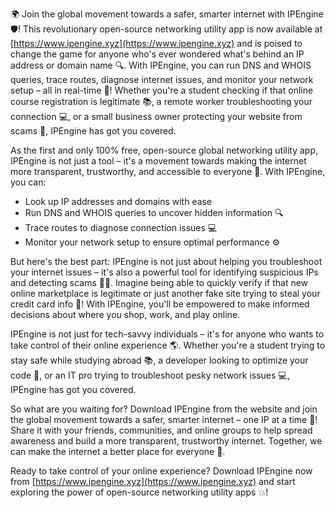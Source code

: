 🌍 Join the global movement towards a safer, smarter internet with IPEngine 🛡️! This revolutionary open-source networking utility app is now available at [https://www.ipengine.xyz](https://www.ipengine.xyz) and is poised to change the game for anyone who's ever wondered what's behind an IP address or domain name 🔍. With IPEngine, you can run DNS and WHOIS queries, trace routes, diagnose internet issues, and monitor your network setup – all in real-time 📡! Whether you're a student checking if that online course registration is legitimate 📚, a remote worker troubleshooting your connection 💻, or a small business owner protecting your website from scams 🛑️, IPEngine has got you covered.

As the first and only 100% free, open-source global networking utility app, IPEngine is not just a tool – it's a movement towards making the internet more transparent, trustworthy, and accessible to everyone 🌟. With IPEngine, you can:

* Look up IP addresses and domains with ease
* Run DNS and WHOIS queries to uncover hidden information 🔍
* Trace routes to diagnose connection issues 💻
* Monitor your network setup to ensure optimal performance ⚙️

But here's the best part: IPEngine is not just about helping you troubleshoot your internet issues – it's also a powerful tool for identifying suspicious IPs and detecting scams 🕵️‍♀️. Imagine being able to quickly verify if that new online marketplace is legitimate or just another fake site trying to steal your credit card info 💸! With IPEngine, you'll be empowered to make informed decisions about where you shop, work, and play online.

IPEngine is not just for tech-savvy individuals – it's for anyone who wants to take control of their online experience 🌎. Whether you're a student trying to stay safe while studying abroad 📚, a developer looking to optimize your code 🔧, or an IT pro trying to troubleshoot pesky network issues 💻, IPEngine has got you covered.

So what are you waiting for? Download IPEngine from the website and join the global movement towards a safer, smarter internet – one IP at a time 🚀! Share it with your friends, communities, and online groups to help spread awareness and build a more transparent, trustworthy internet. Together, we can make the internet a better place for everyone 🌟.

Ready to take control of your online experience? Download IPEngine now from [https://www.ipengine.xyz](https://www.ipengine.xyz) and start exploring the power of open-source networking utility apps 💥!